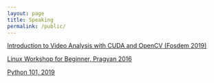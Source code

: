 ```yaml
---
layout: page
title: Speaking
permalink: /public/
---
```


[Introduction to Video Analysis with CUDA and OpenCV (Fosdem 2019)](https://www.youtube.com/watch?v=JP1sqaogZ28&t=3s)

[Linux Workshop for Beginner, Pragyan 2016](http://sam09.github.io/Linux_Workshop/#/)

[Python 101, 2019](http:/sam09.github.io/Python%20101.pdf)
